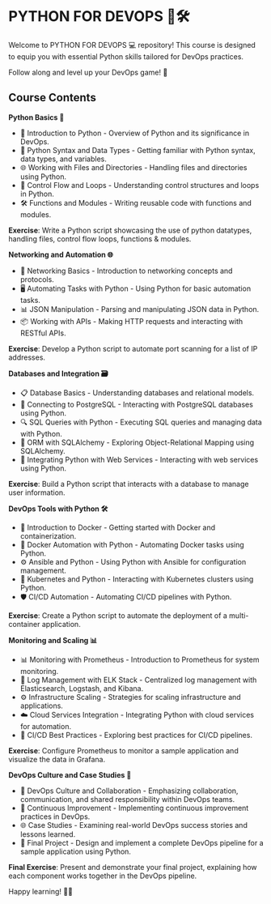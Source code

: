 # PYTHON FOR DEVOPS 🐍🛠️

Welcome to PYTHON FOR DEVOPS 💻 repository! 
This course is designed to equip you with essential Python skills tailored for DevOps practices. 

Follow along and level up your DevOps game! 🚀

## Course Contents

**Python Basics 🔄**

- 🔄 Introduction to Python - Overview of Python and its significance in DevOps.
- 🐍 Python Syntax and Data Types - Getting familiar with Python syntax, data types, and variables.
- 🌐 Working with Files and Directories - Handling files and directories using Python.
- 🧠 Control Flow and Loops - Understanding control structures and loops in Python.
- 🛠️ Functions and Modules - Writing reusable code with functions and modules.

**Exercise**: Write a Python script showcasing the use of python datatypes, handling files, control flow loops, functions & modules.

**Networking and Automation 🌐**

- 📡 Networking Basics - Introduction to networking concepts and protocols.
- 🖥️ Automating Tasks with Python - Using Python for basic automation tasks.
- 📊 JSON Manipulation - Parsing and manipulating JSON data in Python.
- 📦 Working with APIs - Making HTTP requests and interacting with RESTful APIs.

**Exercise**: Develop a Python script to automate port scanning for a list of IP addresses.

**Databases and Integration 🗃️**

- 📋 Database Basics - Understanding databases and relational models.
- 🐘 Connecting to PostgreSQL - Interacting with PostgreSQL databases using Python.
- 🔍 SQL Queries with Python - Executing SQL queries and managing data with Python.
- 🐍 ORM with SQLAlchemy - Exploring Object-Relational Mapping using SQLAlchemy.
- 📡 Integrating Python with Web Services - Interacting with web services using Python.

**Exercise**: Build a Python script that interacts with a database to manage user information.

**DevOps Tools with Python 🛠️**

- 🐬 Introduction to Docker - Getting started with Docker and containerization.
- 🚀 Docker Automation with Python - Automating Docker tasks using Python.
- ⚙️ Ansible and Python - Using Python with Ansible for configuration management.
- 🚢 Kubernetes and Python - Interacting with Kubernetes clusters using Python.
- 🛡️ CI/CD Automation - Automating CI/CD pipelines with Python.

**Exercise**: Create a Python script to automate the deployment of a multi-container application.

**Monitoring and Scaling 📊**

- 📊 Monitoring with Prometheus - Introduction to Prometheus for system monitoring.
- 📜 Log Management with ELK Stack - Centralized log management with Elasticsearch, Logstash, and Kibana.
- ⚙️ Infrastructure Scaling - Strategies for scaling infrastructure and applications.
- ☁️ Cloud Services Integration - Integrating Python with cloud services for automation.
- 🚦 CI/CD Best Practices - Exploring best practices for CI/CD pipelines.

**Exercise**: Configure Prometheus to monitor a sample application and visualize the data in Grafana.

**DevOps Culture and Case Studies 🏢**

- 👥 DevOps Culture and Collaboration - Emphasizing collaboration, communication, and shared responsibility within DevOps teams.
- 🔄 Continuous Improvement - Implementing continuous improvement practices in DevOps.
- 🌐 Case Studies - Examining real-world DevOps success stories and lessons learned.
- 🚀 Final Project - Design and implement a complete DevOps pipeline for a sample application using Python.

**Final Exercise**: Present and demonstrate your final project, explaining how each component works together in the DevOps pipeline.

Happy learning! 🚀🐍
